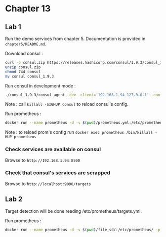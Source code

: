 # Chapter 13

## Lab 1
Run the demo services from chapter 5. Documentation is provided in `chapter5/README.md`.

Download consul :
``` sh
curl -o consul.zip https://releases.hashicorp.com/consul/1.9.3/consul_1.9.3_darwin_amd64.zip
unzip consul.zip
chmod 744 consul
mv consul consul_1.9.3
```

Run consul in development mode :
```sh
./consul_1.9.3/consul agent -dev -client='192.168.1.94 127.0.0.1' -config-file=./consul_1.9.3/demo_services.json
```
Note : call `killall -SIGHUP consul` to reload consul's config.

Run prometheus :
``` sh
docker run --name prometheus -d -v $(pwd)/prometheus.yml:/etc/prometheus/prometheus.yml -p 127.0.0.1:9090:9090 prom/prometheus
```
Note : to reload prom's config run `docker exec prometheus /bin/killall -HUP prometheus`

### Check services are available on consul
Browse to `http://192.168.1.94:8500`

### Check that consul's services are scrapped
Browse to `http://localhost:9090/targets`

## Lab 2
Target detection will be done reading /etc/prometheus/targets.yml.

Run prometheus :
``` sh
docker run --name prometheus -d -v $(pwd)/file_sd/:/etc/prometheus/ -p 127.0.0.1:9090:9090 prom/prometheus
```
